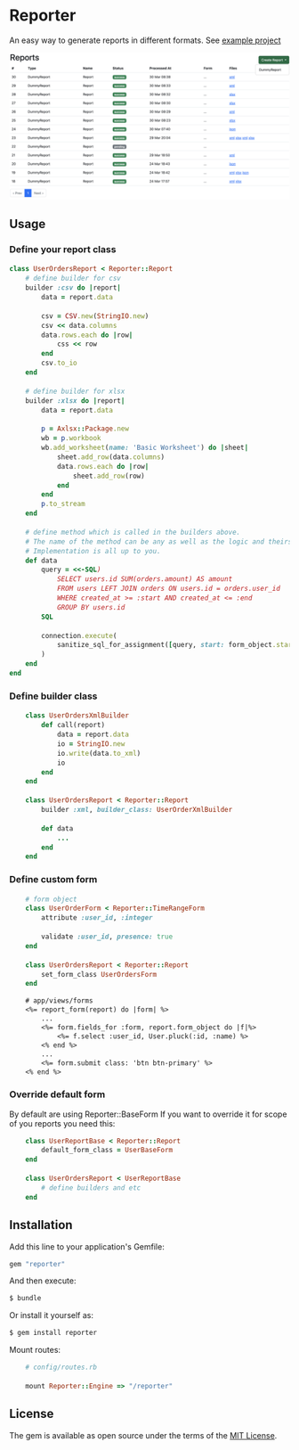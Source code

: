 # Reporter
An easy way to generate reports in different formats. See [example project](https://github.com/Nitr/reporter_example)

![report dashboard](./reports.png)

## Usage
### Define your report class
```ruby
class UserOrdersReport < Reporter::Report
    # define builder for csv
    builder :csv do |report|
        data = report.data

        csv = CSV.new(StringIO.new)
        csv << data.columns
        data.rows.each do |row|
            css << row
        end
        csv.to_io
    end

    # define builder for xlsx
    builder :xlsx do |report|
        data = report.data

        p = Axlsx::Package.new
        wb = p.workbook
        wb.add_worksheet(name: 'Basic Worksheet') do |sheet|
            sheet.add_row(data.columns)
            data.rows.each do |row|
                sheet.add_row(row)
            end
        end
        p.to_stream
    end

    # define method which is called in the builders above.
    # The name of the method can be any as well as the logic and theirs amount.
    # Implementation is all up to you.
    def data
        query = <<-SQL)
            SELECT users.id SUM(orders.amount) AS amount
            FROM users LEFT JOIN orders ON users.id = orders.user_id
            WHERE created_at >= :start AND created_at <= :end
            GROUP BY users.id
        SQL

        connection.execute(
            sanitize_sql_for_assignment([query, start: form_object.start, end: form_object.end])
        )
    end
end
```

### Define builder class
```ruby
    class UserOrdersXmlBuilder
        def call(report)
            data = report.data
            io = StringIO.new
            io.write(data.to_xml)
            io
        end
    end

    class UserOrdersReport < Reporter::Report
        builder :xml, builder_class: UserOrderXmlBuilder

        def data
            ...
        end
    end
```
### Define custom form
```ruby
    # form object
    class UserOrderForm < Reporter::TimeRangeForm
        attribute :user_id, :integer

        validate :user_id, presence: true
    end

    class UserOrdersReport < Reporter::Report
        set_form_class UserOrdersForm
    end
```
```erb
    # app/views/forms
    <%= report_form(report) do |form| %>
        ...
        <%= form.fields_for :form, report.form_object do |f|%>
            <%= f.select :user_id, User.pluck(:id, :name) %>
        <% end %>
        ...
        <%= form.submit class: 'btn btn-primary' %>
    <% end %>
```
### Override default form
By default are using Reporter::BaseForm
If you want to override it for scope of you reports you need this:
```ruby
    class UserReportBase < Reporter::Report
        default_form_class = UserBaseForm
    end

    class UserOrdersReport < UserReportBase
        # define builders and etc
    end
```

## Installation
Add this line to your application's Gemfile:

```ruby
gem "reporter"
```

And then execute:
```bash
$ bundle
```

Or install it yourself as:
```bash
$ gem install reporter
```

Mount routes:
```ruby
    # config/routes.rb

    mount Reporter::Engine => "/reporter"
```

## License
The gem is available as open source under the terms of the [MIT License](https://opensource.org/licenses/MIT).
